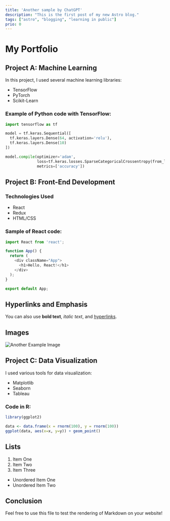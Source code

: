 ```yaml
---
title: 'Another sample by ChatGPT'
description: "This is the first post of my new Astro blog."
tags: ["astro", "blogging", "learning in public"]
prio: 0
---
```


# My Portfolio

## Project A: Machine Learning

In this project, I used several machine learning libraries:

- TensorFlow
- PyTorch
- Scikit-Learn

### Example of Python code with TensorFlow:

```python
import tensorflow as tf

model = tf.keras.Sequential([
  tf.keras.layers.Dense(64, activation='relu'),
  tf.keras.layers.Dense(10)
])

model.compile(optimizer='adam',
              loss=tf.keras.losses.SparseCategoricalCrossentropy(from_logits=True),
              metrics=['accuracy'])
```

## Project B: Front-End Development

### Technologies Used

- React
- Redux
- HTML/CSS

### Sample of React code:

```javascript
import React from 'react';

function App() {
  return (
    <div className="App">
      <h1>Hello, React!</h1>
    </div>
  );
}

export default App;
```

## Hyperlinks and Emphasis

You can also use **bold text**, *italic text*, and [hyperlinks](https://www.example.com).

## Images

![Another Example Image](https://www.example.com/another-image.jpg)

## Project C: Data Visualization

I used various tools for data visualization:

- Matplotlib
- Seaborn
- Tableau

### Code in R:

```r
library(ggplot2)

data <- data.frame(x = rnorm(100), y = rnorm(100))
ggplot(data, aes(x=x, y=y)) + geom_point()
```

## Lists

1. Item One
2. Item Two
3. Item Three

- Unordered Item One
- Unordered Item Two

## Conclusion

Feel free to use this file to test the rendering of Markdown on your website!